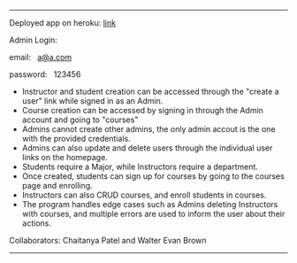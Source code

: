 ***********************************
Deployed app on heroku: [link](https://csc-517-program-2webrown2-cpat.herokuapp.com/)

Admin Login:

email:      &nbsp;      a@a.com

password:   &nbsp;      123456

- Instructor and student creation can be accessed through the "create a user" link while signed in as an Admin.
- Course creation can be accessed by signing in through the Admin account and going to "courses"
- Admins cannot create other admins, the only admin accout is the one with the provided credentials.
- Admins can also update and delete users through the individual user links on the homepage.
- Students require a Major, while Instructors require a department. 
- Once created, students can sign up for courses by going to the courses page and enrolling. 
- Instructors can also CRUD courses, and enroll students in courses. 
- The program handles edge cases such as Admins deleting Instructors with courses, and multiple errors are used to inform the user about their actions.

Collaborators: Chaitanya Patel and Walter Evan Brown
***********************************
